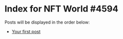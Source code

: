 # Index for NFT World #4594
Posts will be displayed in the order below:

- [Your first post](./001-first.md)

